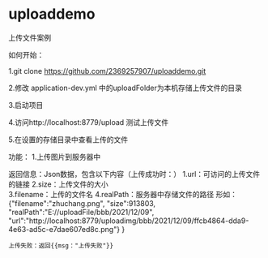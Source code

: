 # uploaddemo
上传文件案例

如何开始：

1.git clone https://github.com/2369257907/uploaddemo.git

2.修改 application-dev.yml 中的uploadFolder为本机存储上传文件的目录

3.启动项目

4.访问http://localhost:8779/upload 测试上传文件

5.在设置的存储目录中查看上传的文件

功能：
1.上传图片到服务器中

返回信息：Json数据，包含以下内容（上传成功时：）
    1.url：可访问的上传文件的链接
    2.size：上传文件的大小  
    3.filename：上传的文件名
    4.realPath：服务器中存储文件的路径
形如：{"filename":"zhuchang.png",
"size":913803,
"realPath":"E://uploadFile/bbb/2021/12/09",
"url":"http://localhost:8779/uploadimg/bbb/2021/12/09/ffcb4864-dda9-4e63-ad5c-e7dae607ed8c.png"}
    }
    
    上传失败：返回{{msg："上传失败"}}
